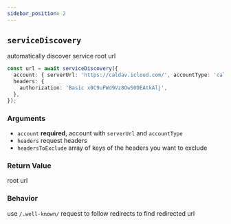 ```yaml
---
sidebar_position: 2
---
```


## `serviceDiscovery`

automatically discover service root url

```ts
const url = await serviceDiscovery({
  account: { serverUrl: 'https://caldav.icloud.com/', accountType: 'caldav' },
  headers: {
    authorization: 'Basic x0C9uFWd9Vz8OwS0DEAtkAlj',
  },
});
```

### Arguments

- `account` **required**, account with `serverUrl` and `accountType`
- `headers` request headers
- `headersToExclude` array of keys of the headers you want to exclude

### Return Value

root url

### Behavior

use `/.well-known/` request to follow redirects to find redirected url

